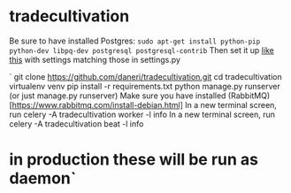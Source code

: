 # tradecultivation

Be sure to have installed Postgres:
`
sudo apt-get install python-pip python-dev libpq-dev postgresql postgresql-contrib
`
Then set it up [like this](https://www.digitalocean.com/community/tutorials/how-to-use-postgresql-with-your-django-application-on-ubuntu-14-04) with settings matching those in settings.py

`
git clone https://github.com/daneri/tradecultivation.git
cd tradecultivation
virtualenv venv
pip install -r requirements.txt
python manage.py runserver (or just manage.py runserver)
Make sure you have installed (RabbitMQ)[https://www.rabbitmq.com/install-debian.html]
In a new terminal screen, run celery -A tradecultivation worker -l info
In a new terminal screen, run celery -A tradecultivation beat -l info
# in production these will be run as daemon`
